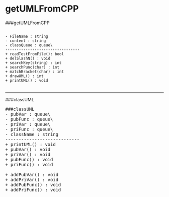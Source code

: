 getUMLFromCPP
=============

###getUMLFromCPP
<pre><code>
- FileName : string
- content : string
- classQueue : queue\<classUML *\>
---------------------------------
+ readTestFromFile(): bool
+ delSlashN() : void
+ searchKey(string) : int
+ searchPunc(char) : int
+ matchBracket(char) : int
+ drawUML() : int
+ printUML() : void
</code>
</pre>

---

###classUML
<pre>
###classUML
- pubVar : queue\<string\>
- pubFunc : queue\<string\>
- priVar : queue\<string\>
- priFunc : queue\<string\>
- className : string
----------------------------
+ printUML() : void
+ pubVar() : void
+ priVar() : void
+ pubFunc() : void
+ priFunc() : void

+ addPubVar() : void
+ addPriVar() : void
+ addPubFunc() : void
+ addPriFunc() : void
</pre>

